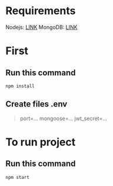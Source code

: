 # Requirements

Nodejs: [LINK](https://nodejs.org/en/download/source-code)
MongoDB: [LINK](https://www.mongodb.com/try/download/community)

# First
## Run this command
    npm install
## Create files .env
> port=...
> mongoose=...
> jwt_secret=...
# To run project
## Run this command
    npm start

